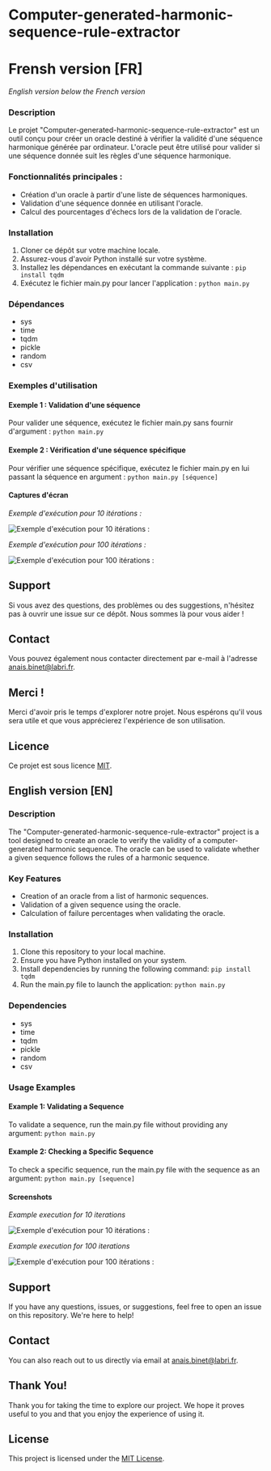 # Computer-generated-harmonic-sequence-rule-extractor

# Frensh version [FR]
_English version below the French version_

###  Description
Le projet "Computer-generated-harmonic-sequence-rule-extractor" est un outil conçu pour créer un oracle destiné à vérifier la validité d'une séquence harmonique générée par ordinateur. L'oracle peut être utilisé pour valider si une séquence donnée suit les règles d'une séquence harmonique.

### Fonctionnalités principales :
* Création d'un oracle à partir d'une liste de séquences harmoniques.
* Validation d'une séquence donnée en utilisant l'oracle.
* Calcul des pourcentages d'échecs lors de la validation de l'oracle.

### Installation
1. Cloner ce dépôt sur votre machine locale.
2. Assurez-vous d'avoir Python installé sur votre système.
3. Installez les dépendances en exécutant la commande suivante : ``pip install tqdm``
4. Exécutez le fichier main.py pour lancer l'application : ``python main.py``

### Dépendances 
* sys
* time
* tqdm
* pickle
* random
* csv

### Exemples d'utilisation
#### Exemple 1 : Validation d'une séquence
Pour valider une séquence, exécutez le fichier main.py sans fournir d'argument :
``python main.py``

#### Exemple 2 : Vérification d'une séquence spécifique
Pour vérifier une séquence spécifique, exécutez le fichier main.py en lui passant la séquence en argument :
``python main.py [séquence]``

#### **Captures d'écran**

*Exemple d'exécution pour 10 itérations :*

![*Exemple d'exécution pour 10 itérations :*](Screenshots/10_iteration.png)

*Exemple d'exécution pour 100 itérations :*

![*Exemple d'exécution pour 100 itérations :*](Screenshots/100_iteration.png)

## Support
Si vous avez des questions, des problèmes ou des suggestions, n'hésitez pas à ouvrir une issue sur ce dépôt. Nous sommes là pour vous aider !

## Contact
Vous pouvez également nous contacter directement par e-mail à l'adresse [anais.binet@labri.fr](anais.binet@labri.fr).

## Merci !
Merci d'avoir pris le temps d'explorer notre projet. Nous espérons qu'il vous sera utile et que vous apprécierez l'expérience de son utilisation.

## Licence
Ce projet est sous licence [MIT](LICENSE).

## English version [EN]

### Description

The "Computer-generated-harmonic-sequence-rule-extractor" project is a tool designed to create an oracle to verify the validity of a computer-generated harmonic sequence. The oracle can be used to validate whether a given sequence follows the rules of a harmonic sequence.

### Key Features

* Creation of an oracle from a list of harmonic sequences.
* Validation of a given sequence using the oracle.
* Calculation of failure percentages when validating the oracle.

### Installation

1. Clone this repository to your local machine.
2. Ensure you have Python installed on your system.
3. Install dependencies by running the following command: ``pip install tqdm``
4. Run the main.py file to launch the application: ``python main.py``

### Dependencies

* sys
* time
* tqdm
* pickle
* random
* csv

### Usage Examples
#### Example 1: Validating a Sequence

To validate a sequence, run the main.py file without providing any argument: ``python main.py``

#### Example 2: Checking a Specific Sequence

To check a specific sequence, run the main.py file with the sequence as an argument: ``python main.py [sequence]``

#### Screenshots

_Example execution for 10 iterations_

![*Exemple d'exécution pour 10 itérations :*](Screenshots/10_iteration.png)

_Example execution for 100 iterations_

![*Exemple d'exécution pour 100 itérations :*](Screenshots/100_iteration.png)

## Support
If you have any questions, issues, or suggestions, feel free to open an issue on this repository. We're here to help!

## Contact
You can also reach out to us directly via email at [anais.binet@labri.fr](anais.binet@labri.fr).

## Thank You!
Thank you for taking the time to explore our project. We hope it proves useful to you and that you enjoy the experience of using it.

## License
This project is licensed under the [MIT License](LICENSE).
